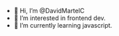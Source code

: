 - 👋 Hi, I’m @DavidMartelC
- 👀 I’m interested in frontend dev.
- 🌱 I’m currently learning javascript.

<!---
DavidMartelC/DavidMartelC is a ✨ special ✨ repository because its `README.md` (this file) appears on your GitHub profile.
You can click the Preview link to take a look at your changes.
--->
